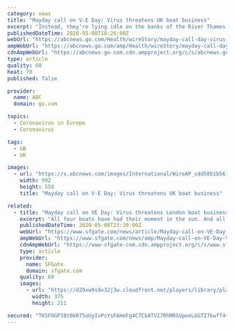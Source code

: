 ```yaml
---
category: news
title: "Mayday call on V-E Day: Virus threatens UK boat business"
excerpt: "Instead, they're lying idle on the banks of the River Thames in southwest London, as the festivities surrounding V-E Day have been all but canceled as a result of the coronavirus pandemic. For brothers Danny and John Collier,"
publishedDateTime: 2020-05-08T18:26:00Z
webUrl: "https://abcnews.go.com/Health/wireStory/mayday-call-day-virus-threatens-uk-boat-business-70583498"
ampWebUrl: "https://abcnews.go.com/amp/Health/wireStory/mayday-call-day-virus-threatens-uk-boat-business-70583498"
cdnAmpWebUrl: "https://abcnews-go-com.cdn.ampproject.org/c/s/abcnews.go.com/amp/Health/wireStory/mayday-call-day-virus-threatens-uk-boat-business-70583498"
type: article
quality: 60
heat: 70
published: false

provider:
  name: ABC
  domain: go.com

topics:
  - Coronavirus in Europe
  - Coronavirus

tags:
  - GB
  - UK

images:
  - url: "https://s.abcnews.com/images/International/WireAP_cdd58b1b56174e9a839c1807223a756a_16x9_992.jpg"
    width: 992
    height: 558
    title: "Mayday call on V-E Day: Virus threatens UK boat business"

related:
  - title: "Mayday call on VE Day: Virus threatens London boat business"
    excerpt: "All four boats have had their moment in the sun. And all four were meant to have another on Friday as Britain celebrated the 75th anniversary of Victory in Europe Day. Instead, they're lying idle on the banks of the River Thames in southwest London,"
    publishedDateTime: 2020-05-08T23:39:00Z
    webUrl: "https://www.sfgate.com/news/article/Mayday-call-on-VE-Day-Virus-threatens-London-15256778.php"
    ampWebUrl: "https://www.sfgate.com/news/amp/Mayday-call-on-VE-Day-Virus-threatens-London-15256778.php"
    cdnAmpWebUrl: "https://www-sfgate-com.cdn.ampproject.org/c/s/www.sfgate.com/news/amp/Mayday-call-on-VE-Day-Virus-threatens-London-15256778.php"
    type: article
    provider:
      name: SFGate
      domain: sfgate.com
    quality: 60
    images:
      - url: "https://d29xw9s9x32j3w.cloudfront.net/players/library/placeholder.png"
        width: 375
        height: 211

secured: "TK5FOGP38t0kR75oUyIvPsYsFAHeFg4C7CbATVI7RhMRSUpoeLGGTI7kwff4+h5LdgBMeFK2gzBsQE+NaXpqxn/HMlS6MuUvw/xaBI1UakU1AkxMGyFyksyhJqg4SWH3PalrCpMhfTWJZrZa6Novm25HyKctOwSvA0HuNDkz7lqpE6+atQ9f4goGuk2u/K+rbaJLPfuU2WEZfZd0Yua4trPNH5hS5oZxoX7KSPH0cV9d3LpMHyfQL/NLhNRaSH3wjqm48IvXZ6h4XN7lR8Ce5BDcoXoYztREPs7ZGrtrcsq009TqAQUWMh37fyNYlh83;M+dLnDoJhRFeRg+wX5/8Vg=="
---
```


